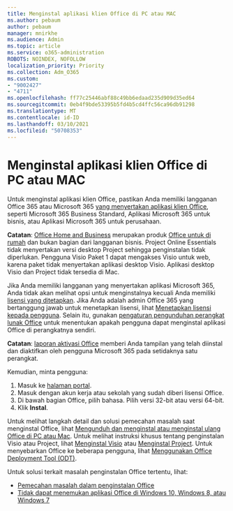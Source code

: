 ```yaml
---
title: Menginstal aplikasi klien Office di PC atau MAC
ms.author: pebaum
author: pebaum
manager: mnirkhe
ms.audience: Admin
ms.topic: article
ms.service: o365-administration
ROBOTS: NOINDEX, NOFOLLOW
localization_priority: Priority
ms.collection: Adm_O365
ms.custom:
- "9002427"
- "4711"
ms.openlocfilehash: ff77c25446abf88c49bb6edaad235d909d35ed64
ms.sourcegitcommit: 0eb4f9bde53395b5fd4b5cd4ffc56ca96db91298
ms.translationtype: MT
ms.contentlocale: id-ID
ms.lasthandoff: 03/10/2021
ms.locfileid: "50708353"
---
```

# <a name="installing-office-client-apps-on-a-pc-or-mac"></a>Menginstal aplikasi klien Office di PC atau MAC

Untuk menginstal aplikasi klien Office, pastikan Anda memiliki langganan Office 365 atau Microsoft 365 [yang menyertakan aplikasi klien Office](https://support.office.com/article/office-for-home-and-office-for-business-plans-28cbc8cf-1332-4f04-9123-9b660abb629e), seperti Microsoft 365 Business Standard, Aplikasi Microsoft 365 untuk bisnis, atau Aplikasi Microsoft 365 untuk perusahaan.

**Catatan**: [Office Home and Business](https://support.microsoft.com/office/office-for-home-and-office-for-business-plans-28cbc8cf-1332-4f04-9123-9b660abb629e) merupakan produk [Office untuk di rumah](https://support.office.com/article/28cbc8cf-1332-4f04-9123-9b660abb629e?wt.mc_id=Alchemy_ClientDIA) dan bukan bagian dari langganan bisnis. Project Online Essentials tidak menyertakan versi desktop Project sehingga penginstalan tidak diperlukan. Pengguna Visio Paket 1 dapat mengakses Visio untuk web, karena paket tidak menyertakan aplikasi desktop Visio. Aplikasi desktop Visio dan Project tidak tersedia di Mac.

Jika Anda memiliki langganan yang menyertakan aplikasi Microsoft 365, Anda tidak akan melihat opsi untuk menginstalnya kecuali Anda memiliki [lisensi yang ditetapkan](https://support.office.com/article/what-office-365-business-product-or-license-do-i-have-f8ab5e25-bf3f-4a47-b264-174b1ee925fd?wt.mc_id=scl_installoffice_home). Jika Anda adalah admin Office 365 yang bertanggung jawab untuk menetapkan lisensi, lihat [Menetapkan lisensi kepada pengguna](https://support.office.com/article/assign-licenses-to-users-in-office-365-for-business-997596b5-4173-4627-b915-36abac6786dc?wt.mc_id=scl_installoffice_home). Selain itu, gunakan [pengaturan pengunduhan perangkat lunak Office](https://docs.microsoft.com/DeployOffice/manage-software-download-settings-office-365) untuk menentukan apakah pengguna dapat menginstal aplikasi Office di perangkatnya sendiri.

**Catatan**: [laporan aktivasi Office](https://docs.microsoft.com/microsoft-365/admin/activity-reports/microsoft-office-activations?view=o365-worldwide) memberi Anda tampilan yang telah diinstal dan diaktifkan oleh pengguna Microsoft 365 pada setidaknya satu perangkat.

Kemudian, minta pengguna:

1. Masuk ke [halaman portal](https://portal.office.com/OLS/MySoftware.aspx).
2. Masuk dengan akun kerja atau sekolah yang sudah diberi lisensi Office. 
3. Di bawah bagian Office, pilih bahasa. Pilih versi 32-bit atau versi 64-bit.
4. Klik **Instal**.

Untuk melihat langkah detail dan solusi pemecahan masalah saat menginstal Office, lihat [Mengunduh dan menginstal atau menginstal ulang Office di PC atau Mac](https://support.office.com/article/4414eaaf-0478-48be-9c42-23adc4716658?wt.mc_id=Alchemy_ClientDIA). Untuk melihat instruksi khusus tentang penginstalan Visio atau Project, lihat [Menginstal Visio](https://support.office.com/article/f98f21e3-aa02-4827-9167-ddab5b025710) atau [Menginstal Project](https://support.office.com/article/7059249b-d9fe-4d61-ab96-5c5bf435f281). Untuk menyebarkan Office ke beberapa pengguna, lihat [Menggunakan Office Deployment Tool (ODT)](https://docs.microsoft.com/alchemyinsights/using-the-office-deployment-tool).

Untuk solusi terkait masalah penginstalan Office tertentu, lihat:
- [Pemecahan masalah dalam penginstalan Office](https://support.office.com/article/35ff2def-e0b2-4dac-9784-4cf212c1f6c2#BKMK_ErrorMessages)
- [Tidak dapat menemukan aplikasi Office di Windows 10, Windows 8, atau Windows 7](https://support.office.com/article/can-t-find-office-applications-in-windows-10-windows-8-or-windows-7-907ce545-6ae8-459b-8d9d-de6764a635d6)
